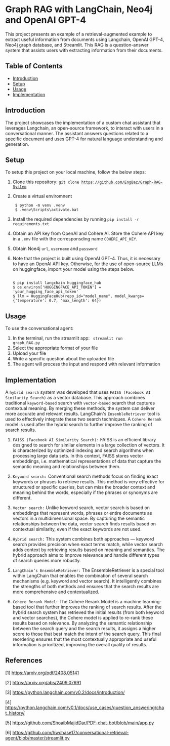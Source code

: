 # Graph RAG with LangChain, Neo4j and OpenAI GPT-4

This project presents an example of a retrieval-augmented example to extract useful information from documents using Langchain, OpenAI GPT-4, Neo4j graph database, and Streamlit.
This RAG is a question-answer system that assists users with extracting information from their documents.

## Table of Contents

- [Introduction](#introduction)
- [Setup](#setup)
- [Usage](#usage)
- [Implementation](#Implementation)

## Introduction
The project showcases the implementation of a custom chat assistant that leverages Langchain, an open-source framework, to interact with users in a conversational manner. The assistant answers questions related to a specific document and uses GPT-4 for natural language understanding and generation.

## Setup
To setup this project on your local machine, follow the below steps:

1. Clone this repository: <code>git clone https://github.com/EngBaz/Graph-RAG-System</code>

2. Create a virtual enviromnent
   ```console
    $ python -m venv .venv
    $ .venv\Scripts\activate.bat
    ```
3. Install the required dependencies by running <code>pip install -r requirements.txt</code>

4. Obtain an API key from OpenAI and Cohere AI. Store the Cohere API key in a <code>.env</code> file with the corresponsding name <code>COHERE_API_KEY</code>.

5. Obtain Noe4j <code>url</code>, <code>username</code> and <code>password</code>
    
6. Note that the project is built using OpenAI GPT-4. Thus, it is necessary to have an OpenAI API key. Otherwise, for the use of open-source LLMs on huggingface, import your model using the steps below.
    ```console
    
    $ pip install langchain huggingface_hub
    $ os.environ['HUGGINGFACE_API_TOKEN'] = 'your_hugging_face_api_token'
    $ llm = HuggingFaceHub(repo_id="model_name", model_kwargs={'temperature': 0.7, 'max_length': 64})
    ```

## Usage

To use the conversational agent:
1. In the terminal, run the streamlit app: <code> streamlit run graph_RAG.py </code>
2. Select the appropriate format of your file 
3. Upload your file
4. Write a specific question about the uploaded file
5. The agent will process the input and respond with relevant information

## Implementation

A <code>hybrid search</code> system was developed that uses <code>FAISS (Facebook AI Similarity Search)</code> as a vector database. This approach combines traditional <code>keyword-based</code> search with <code>vector-based</code> search that captures contextual meaning. By merging these methods, the system can deliver more accurate and relevant results. LangChain's <code>EnsembleRetriever</code> tool is used to effectively integrate these two search techniques. A <code>Cohere Rerank</code> model is used after the hybrid search to further improve the ranking of search results.

1. <code>FAISS (Facebook AI Similarity Search):</code> FAISS is an efficient library designed to search for similar elements in a large collection of vectors. It is characterized by optimized indexing and search algorithms when processing large data sets. In this context, FAISS stores vector embeddings, i.e. mathematical representations of data that capture the semantic meaning and relationships between them.
   
2. <code>Keyword search:</code> Conventional search methods focus on finding exact keywords or phrases to retrieve results. This method is very effective for structured or specific queries, but can miss the broader context and meaning behind the words, especially if the phrases or synonyms are different.

3. <code>Vector search:</code> Unlike keyword search, vector search is based on embeddings that represent words, phrases or entire documents as vectors in a multidimensional space. By capturing the semantic relationships between the data, vector search finds results based on contextual similarity, even if the exact keywords are not used.

4. <code>Hybrid search:</code> This system combines both approaches — keyword search provides precision when exact terms match, while vector search adds context by retrieving results based on meaning and semantics. The hybrid approach aims to improve relevance and handle different types of search queries more robustly.

5. <code>LangChain’s EnsembleRetriever:</code> The EnsembleRetriever is a special tool within LangChain that enables the combination of several search mechanisms (e.g. keyword and vector search). It intelligently combines the strengths of both methods and ensures that the search results are more comprehensive and contextualized.

6. <code>Cohere Rerank Model:</code> The Cohere Rerank Model is a machine learning-based tool that further improves the ranking of search results. After the hybrid search system has retrieved the initial results (from both keyword and vector searches), the Cohere model is applied to re-rank these results based on relevance. By analyzing the semantic relationship between the search query and the search results, it assigns a higher score to those that best match the intent of the search query. This final reordering ensures that the most contextually appropriate and useful information is prioritized, improving the overall quality of results.

## References

[1] https://arxiv.org/pdf/2408.05141

[2] https://arxiv.org/abs/2409.07691

[3] https://python.langchain.com/v0.2/docs/introduction/

[4] https://python.langchain.com/v0.1/docs/use_cases/question_answering/chat_history/

[5] https://github.com/ShoaibMajidDar/PDF-chat-bot/blob/main/app.py

[6] https://github.com/hwchase17/conversational-retrieval-agent/blob/master/streamlit.py
